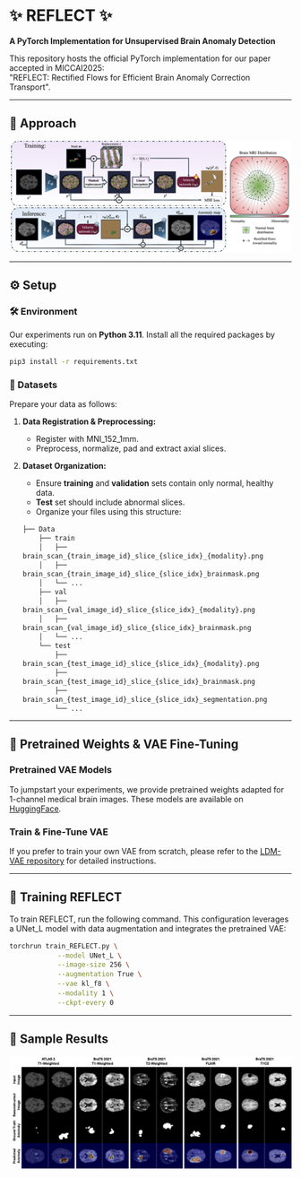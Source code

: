 
# ✨ REFLECT ✨
**A PyTorch Implementation for Unsupervised Brain Anomaly Detection**

This repository hosts the official PyTorch implementation for our paper accepted in MICCAI2025:  
"REFLECT: Rectified Flows for Efficient Brain Anomaly Correction Transport".

---

## 🎨 Approach

![REFLECT Method](./assets/method.png)

---

## ⚙️ Setup

### 🛠️ Environment

Our experiments run on **Python 3.11**. Install all the required packages by executing:

```bash
pip3 install -r requirements.txt
```

### 📁 Datasets

Prepare your data as follows:

1. **Data Registration & Preprocessing:**  
   - Register with MNI_152_1mm.
   - Preprocess, normalize, pad and extract axial slices.

2. **Dataset Organization:**  
   - Ensure **training** and **validation** sets contain only normal, healthy data.
   - **Test** set should include abnormal slices.
   - Organize your files using this structure:

   ```
   ├── Data
       ├── train
       │   ├── brain_scan_{train_image_id}_slice_{slice_idx}_{modality}.png
       │   ├── brain_scan_{train_image_id}_slice_{slice_idx}_brainmask.png
       │   └── ...
       ├── val
       │   ├── brain_scan_{val_image_id}_slice_{slice_idx}_{modality}.png
       │   ├── brain_scan_{val_image_id}_slice_{slice_idx}_brainmask.png
       │   └── ...
       └── test
           ├── brain_scan_{test_image_id}_slice_{slice_idx}_{modality}.png
           ├── brain_scan_{test_image_id}_slice_{slice_idx}_brainmask.png
           ├── brain_scan_{test_image_id}_slice_{slice_idx}_segmentation.png
           └── ...
   ```

---

## 🔧 Pretrained Weights & VAE Fine-Tuning

### Pretrained VAE Models

To jumpstart your experiments, we provide pretrained weights adapted for 1-channel medical brain images. These models are available on [HuggingFace](https://huggingface.co/farzadbz/Medical-VAE).

### Train & Fine-Tune VAE

If you prefer to train your own VAE from scratch, please refer to the [LDM-VAE repository](https://github.com/CompVis/latent-diffusion?tab=readme-ov-file#training-autoencoder-models) for detailed instructions.

---

## 🚄 Training REFLECT

To train REFLECT, run the following command. This configuration leverages a UNet_L model with data augmentation and integrates the pretrained VAE:

```bash
torchrun train_REFLECT.py \
            --model UNet_L \
            --image-size 256 \
            --augmentation True \
            --vae kl_f8 \
            --modality 1 \
            --ckpt-every 0 
```

---

## 📸 Sample Results


![Sample Results](./assets/results.png)
